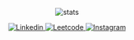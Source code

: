 
<div align="center">

  ![stats](https://github-readme-stats.vercel.app/api?username=udaypatel1&show_icons=true&count_private=true&theme=cobalt&hide=issues,contribs)
    
  <a href="https://www.linkedin.com/in/uday3patel/">
    <img
      alt="Linkedin"
      src="https://img.shields.io/badge/LinkedIn-0077B5?style=for-the-badge&logo=linkedin&logoColor=white"
    />
  </a>
  
  <a href="https://leetcode.com/u/uday3patel/">
    <img
      alt="Leetcode"
      src="https://img.shields.io/badge/-LeetCode-FFA116?style=for-the-badge&logo=LeetCode&logoColor=black"
    />
  </a>
  
  <a href="https://www.instagram.com/udaypatel3/">
    <img
      alt="Instagram"
      src="https://img.shields.io/badge/Instagram-E4405F?style=for-the-badge&logo=instagram&logoColor=white"
    />
  </a>
  
</div>


